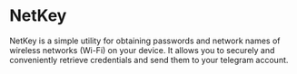 # NetKey
NetKey is a simple utility for obtaining passwords and network names of wireless networks (Wi-Fi) on your device. It allows you to securely and conveniently retrieve credentials and send them to your telegram account.
